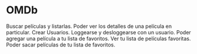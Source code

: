 # OMDb
Buscar películas y listarlas.
Poder ver los detalles de una película en particular.
Crear Usuarios.
Loggearse y desloggearse con un usuario.
Poder agregar una película a tu lista de favoritos.
Ver tu lista de películas favoritas.
Poder sacar películas de tu lista de favoritos.
